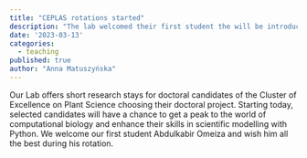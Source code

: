 ```yaml
---
title: "CEPLAS rotations started"
description: "The lab welcomed their first student the will be introduced to compoutational methods as part of CEPLAS"
date: '2023-03-13'
categories:
  - teaching
published: true
author: "Anna Matuszyńska"
---
```


Our Lab offers short research stays for doctoral candidates of the Cluster of Excellence on Plant Science choosing their doctoral project. Starting today, selected candidates will have a chance to get a peak to the world of computational biology and enhance their skills in scientific modelling with Python. We welcome our first student Abdulkabir Omeiza and wish him all the best during his rotation.